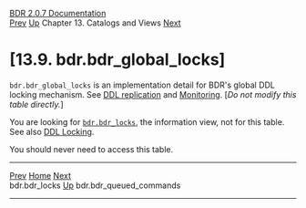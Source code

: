   [BDR 2.0.7 Documentation](README.md)                                                                                                       
  [Prev](catalog-bdr-locks.md "bdr.bdr_locks")   [Up](catalogs-views.md)    Chapter 13. Catalogs and Views    [Next](catalog-bdr-queued-commands.md "bdr.bdr_queued_commands")  


# [13.9. bdr.bdr_global_locks]

`bdr.bdr_global_locks` is an implementation detail for BDR\'s
global DDL locking mechanism. See [DDL
replication](ddl-replication.md) and [Monitoring](monitoring.md).
[*Do not modify this table directly.*]

You are looking for [`bdr.bdr_locks`](catalog-bdr-locks.md),
the information view, not for this table. See also [DDL
Locking](ddl-replication-advice.md#DDL-REPLICATION-LOCKING).

You should never need to access this table.



  ----------------------------------------------- ------------------------------------------ ---------------------------------------------------------
  [Prev](catalog-bdr-locks.md)       [Home](README.md)        [Next](catalog-bdr-queued-commands.md)  
  bdr.bdr_locks                                    [Up](catalogs-views.md)                                    bdr.bdr_queued_commands
  ----------------------------------------------- ------------------------------------------ ---------------------------------------------------------
